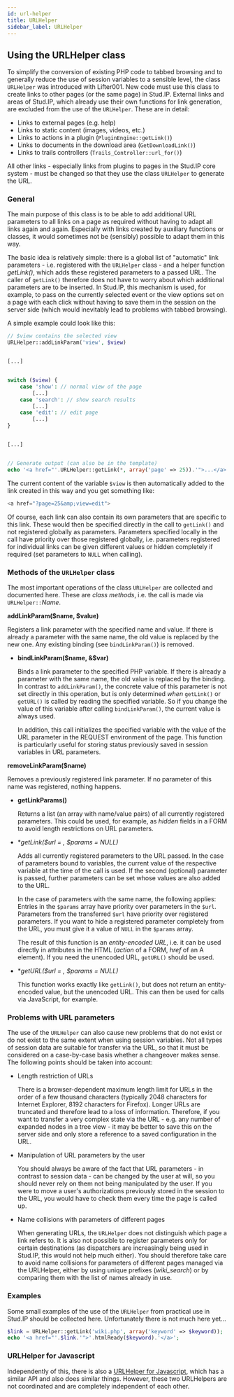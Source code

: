 ```yaml
---
id: url-helper
title: URLHelper
sidebar_label: URLHelper
---
```



## Using the URLHelper class


To simplify the conversion of existing PHP code to tabbed browsing and to generally reduce the use of session variables to a sensible level, the class `URLHelper` was introduced with Lifter001. New code must use this class to create links to other pages (or the same page) in Stud.IP. External links and areas of Stud.IP, which already use their own functions for link generation, are excluded from the use of the `URLHelper`. These are in detail:


* Links to external pages (e.g. help)
* Links to static content (images, videos, etc.)
* Links to actions in a plugin (`PluginEngine::getLink()`)
* Links to documents in the download area (`GetDownloadLink()`)
* Links to trails controllers (`Trails_Controller::url_for()`)


All other links - especially links from plugins to pages in the Stud.IP core system - must be changed so that they use the class `URLHelper` to generate the URL.


### General


The main purpose of this class is to be able to add additional URL parameters to all links on a page as required without having to adapt all links again and again. Especially with links created by auxiliary functions or classes, it would sometimes not be (sensibly) possible to adapt them in this way.


The basic idea is relatively simple: there is a global list of "automatic" link parameters - i.e. registered with the `URLHelper` class - and a helper function *getLink()*, which adds these registered parameters to a passed URL. The caller of `getLink()` therefore does not have to worry about which additional parameters are to be inserted. In Stud.IP, this mechanism is used, for example, to pass on the currently selected event or the view options set on a page with each click without having to save them in the session on the server side (which would inevitably lead to problems with tabbed browsing).


A simple example could look like this:


```php
// $view contains the selected view
URLHelper::addLinkParam('view', $view)


[...]


switch ($view) {
    case 'show': // normal view of the page
        [...]
    case 'search': // show search results
        [...]
    case 'edit': // edit page
        [...]
}


[...]


// Generate output (can also be in the template)
echo '<a href="'.URLHelper::getLink(*, array('page' => 25)).'">...</a>';
```


The current content of the variable `$view` is then automatically added to the link created in this way and you get something like:


```php
<a href="?page=25&amp;view=edit">
```


Of course, each link can also contain its own parameters that are specific to this link. These would then be specified directly in the call to `getLink()` and not registered globally as parameters. Parameters specified locally in the call have priority over those registered globally, i.e. parameters registered for individual links can be given different values or hidden completely if required (set parameters to `NULL` when calling).


### Methods of the `URLHelper` class


The most important operations of the class `URLHelper` are collected and documented here. These are *class methods*, i.e. the call is made via `URLHelper::`*Name*.


**addLinkParam($name, $value)**


  Registers a link parameter with the specified name and value. If there is already a parameter with the same name, the old value is replaced by the new one. Any existing binding (see `bindLinkParam()`) is removed.


* **bindLinkParam($name, &$var)**


  Binds a link parameter to the specified PHP variable. If there is already a parameter with the same name, the old value is replaced by the binding. In contrast to `addLinkParam()`, the concrete value of this parameter is not set directly in this operation, but is only determined *when* `getLink()` or `getURL()` is called by reading the specified variable. So if you change the value of this variable after calling `bindLinkParam()`, the current value is always used.


  In addition, this call initializes the specified variable with the value of the URL parameter in the REQUEST environment of the page. This function is particularly useful for storing status previously saved in session variables in URL parameters.


**removeLinkParam($name)**


  Removes a previously registered link parameter. If no parameter of this name was registered, nothing happens.


* **getLinkParams()**


  Returns a list (an array with name/value pairs) of all currently registered parameters. This could be used, for example, as *hidden* fields in a FORM to avoid length restrictions on URL parameters.


* **getLink($url = *, $params = NULL)**


  Adds all currently registered parameters to the URL passed. In the case of parameters bound to variables, the current value of the respective variable at the time of the call is used. If the second (optional) parameter is passed, further parameters can be set whose values are also added to the URL.


  In the case of parameters with the same name, the following applies: Entries in the `$params` array have priority over parameters in the `$url`. Parameters from the transferred `$url` have priority over registered parameters. If you want to hide a registered parameter completely from the URL, you must give it a value of `NULL` in the `$params` array.


  The result of this function is an *entity-encoded URL*, i.e. it can be used directly in attributes in the HTML (*action* of a FORM, *href* of an A element). If you need the unencoded URL, `getURL()` should be used.


* **getURL($url = *, $params = NULL)**


  This function works exactly like `getLink()`, but does not return an entity-encoded value, but the unencoded URL. This can then be used for calls via JavaScript, for example.


### Problems with URL parameters


The use of the `URLHelper` can also cause new problems that do not exist or do not exist to the same extent when using session variables. Not all types of session data are suitable for transfer via the URL, so that it must be considered on a case-by-case basis whether a changeover makes sense. The following points should be taken into account:


* Length restriction of URLs


  There is a browser-dependent maximum length limit for URLs in the order of a few thousand characters (typically 2048 characters for Internet Explorer, 8192 characters for Firefox). Longer URLs are truncated and therefore lead to a loss of information. Therefore, if you want to transfer a very complex state via the URL - e.g. any number of expanded nodes in a tree view - it may be better to save this on the server side and only store a reference to a saved configuration in the URL.

* Manipulation of URL parameters by the user


  You should always be aware of the fact that URL parameters - in contrast to session data - can be changed by the user at will, so you should never rely on them not being manipulated by the user. If you were to move a user's authorizations previously stored in the session to the URL, you would have to check them every time the page is called up.


* Name collisions with parameters of different pages


  When generating URLs, the `URLHelper` does not distinguish which page a link refers to. It is also not possible to register parameters only for certain destinations (as dispatchers are increasingly being used in Stud.IP, this would not help much either). You should therefore take care to avoid name collisions for parameters of different pages managed via the URLHelper, either by using unique prefixes (*wiki_search*) or by comparing them with the list of names already in use.


### Examples


Some small examples of the use of the `URLHelper` from practical use in Stud.IP should be collected here. Unfortunately there is not much here yet...


```php
$link = URLHelper::getLink('wiki.php', array('keyword' => $keyword));
echo '<a href="'.$link.'">'.htmlReady($keyword).'</a>';
```


### URLHelper for Javascript


Independently of this, there is also a [URLHelper for Javascript](HowToJavascript), which has a similar API and also does similar things. However, these two URLHelpers are not coordinated and are completely independent of each other.
